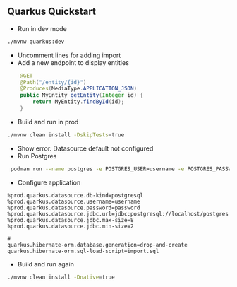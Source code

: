 ## Quarkus Quickstart

* Run in dev mode
```bash
./mvnw quarkus:dev
```
* Uncomment lines for adding import
* Add a new endpoint to display entities
```java
    @GET
    @Path("/entity/{id}")
    @Produces(MediaType.APPLICATION_JSON)
    public MyEntity getEntity(Integer id) {
        return MyEntity.findById(id);
    }
```
* Build and run in prod
```bash
./mvnw clean install -DskipTests=true 
```
* Show error. Datasource default not configured
* Run Postgres
```bash
 podman run --name postgres -e POSTGRES_USER=username -e POSTGRES_PASSWORD=password -p 5432:5432 -v /var/lib/data -d postgres
```
* Configure application
```properties
%prod.quarkus.datasource.db-kind=postgresql
%prod.quarkus.datasource.username=username
%prod.quarkus.datasource.password=password
%prod.quarkus.datasource.jdbc.url=jdbc:postgresql://localhost/postgres
%prod.quarkus.datasource.jdbc.max-size=8
%prod.quarkus.datasource.jdbc.min-size=2

# 
quarkus.hibernate-orm.database.generation=drop-and-create
quarkus.hibernate-orm.sql-load-script=import.sql
```
* Build and run again

```bash
./mvnw clean install -Dnative=true
```
